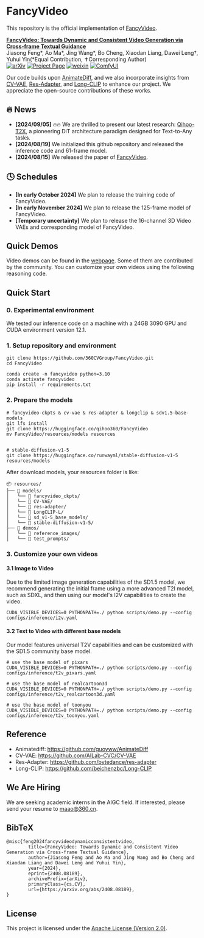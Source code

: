 # FancyVideo

This repository is the official implementation of [FancyVideo](https://360cvgroup.github.io/FancyVideo/).

**[FancyVideo: Towards Dynamic and Consistent Video Generation via Cross-frame Textual Guidance](https://arxiv.org/abs/2408.08189)** 
</br>
Jiasong Feng*, Ao Ma*, Jing Wang*, Bo Cheng, Xiaodan Liang, Dawei Leng†, Yuhui Yin(*Equal Contribution, ✝Corresponding Author)
</br>
[![arXiv](https://img.shields.io/badge/arXiv-2307.04725-b31b1b.svg)](https://arxiv.org/abs/2408.08189)
[![Project Page](https://img.shields.io/badge/Project-Website-green)](https://360cvgroup.github.io/FancyVideo/)
[![weixin](https://img.shields.io/badge/-WeChat@机器之心-000000?logo=wechat&logoColor=07C160)](https://mp.weixin.qq.com/s/_Njlo7D1YogSpr8nK_p_Jg)
[![ComfyUI](https://img.shields.io/static/v1?label=App&message=ComfyUI&&color=green)](https://github.com/AIFSH/FancyVideo-ComfyUI)


Our code builds upon [AnimateDiff](https://github.com/guoyww/AnimateDiff), and we also incorporate insights from [CV-VAE](https://github.com/AILab-CVC/CV-VAE), [Res-Adapter](https://github.com/bytedance/res-adapter), and [Long-CLIP](https://github.com/beichenzbc/Long-CLIP) to enhance our project. We appreciate the open-source contributions of these works.


## 🔥 News
- **[2024/09/05]** 🔥🔥 We are thrilled to present our latest research: [Qihoo-T2X](https://360cvgroup.github.io/Qihoo-T2X/), a pioneering DiT architecture paradigm designed for Text-to-Any tasks.
- **[2024/08/19]** We initialized this github repository and released the inference code and 61-frame model.
- **[2024/08/15]** We released the paper of [FancyVideo](https://arxiv.org/abs/2408.08189).


## 🕓 Schedules
- **[In early October 2024]** We plan to release the training code of FancyVideo.
- **[In early November 2024]** We plan to release the 125-frame model of FancyVideo.
- **[Temporary uncertainty]** We plan to release the 16-channel 3D Video VAEs and corresponding model of FancyVideo.


## Quick Demos
Video demos can be found in the [webpage](https://360cvgroup.github.io/FancyVideo/). Some of them are contributed by the community. You can customize your own videos using the following reasoning code.


## Quick Start
### 0. Experimental environment
We tested our inference code on a machine with a 24GB 3090 GPU and CUDA environment version 12.1.

### 1. Setup repository and environment
```
git clone https://github.com/360CVGroup/FancyVideo.git
cd FancyVideo

conda create -n fancyvideo python=3.10
conda activate fancyvideo
pip install -r requirements.txt
```

### 2. Prepare the models
```
# fancyvideo-ckpts & cv-vae & res-adapter & longclip & sdv1.5-base-models
git lfs install
git clone https://huggingface.co/qihoo360/FancyVideo
mv FancyVideo/resources/models resources 


# stable-diffusion-v1-5
git clone https://huggingface.co/runwayml/stable-diffusion-v1-5 resources/models
```
After download models, your resources folder is like:
```
📦 resources/
├── 📂 models/
│   └── 📂 fancyvideo_ckpts/
│   └── 📂 CV-VAE/
│   └── 📂 res-adapter/
│   └── 📂 LongCLIP-L/
│   └── 📂 sd_v1-5_base_models/
│   └── 📂 stable-diffusion-v1-5/
├── 📂 demos/
│   └── 📂 reference_images/
│   └── 📂 test_prompts/
```

### 3. Customize your own videos
#### 3.1 Image to Video
Due to the limited image generation capabilities of the SD1.5 model, we recommend generating the initial frame using a more advanced T2I model, such as SDXL, and then using our model's I2V capabilities to create the video.
```
CUDA_VISIBLE_DEVICES=0 PYTHONPATH=./ python scripts/demo.py --config configs/inference/i2v.yaml
```
#### 3.2 Text to Video with different base models
Our model features universal T2V capabilities and can be customized with the SD1.5 community base model.
```
# use the base model of pixars
CUDA_VISIBLE_DEVICES=0 PYTHONPATH=./ python scripts/demo.py --config configs/inference/t2v_pixars.yaml

# use the base model of realcartoon3d
CUDA_VISIBLE_DEVICES=0 PYTHONPATH=./ python scripts/demo.py --config configs/inference/t2v_realcartoon3d.yaml

# use the base model of toonyou
CUDA_VISIBLE_DEVICES=0 PYTHONPATH=./ python scripts/demo.py --config configs/inference/t2v_toonyou.yaml
```


## Reference
- Animatediff: https://github.com/guoyww/AnimateDiff
- CV-VAE: https://github.com/AILab-CVC/CV-VAE
- Res-Adapter: https://github.com/bytedance/res-adapter
- Long-CLIP: https://github.com/beichenzbc/Long-CLIP


## We Are Hiring
We are seeking academic interns in the AIGC field. If interested, please send your resume to [maao@360.cn](mailto:maao@360.cn).


## BibTeX
```
@misc{feng2024fancyvideodynamicconsistentvideo,
        title={FancyVideo: Towards Dynamic and Consistent Video Generation via Cross-frame Textual Guidance}, 
        author={Jiasong Feng and Ao Ma and Jing Wang and Bo Cheng and Xiaodan Liang and Dawei Leng and Yuhui Yin},
        year={2024},
        eprint={2408.08189},
        archivePrefix={arXiv},
        primaryClass={cs.CV},
        url={https://arxiv.org/abs/2408.08189}, 
}
```


## License
This project is licensed under the [Apache License (Version 2.0)](https://github.com/modelscope/modelscope/blob/master/LICENSE).
